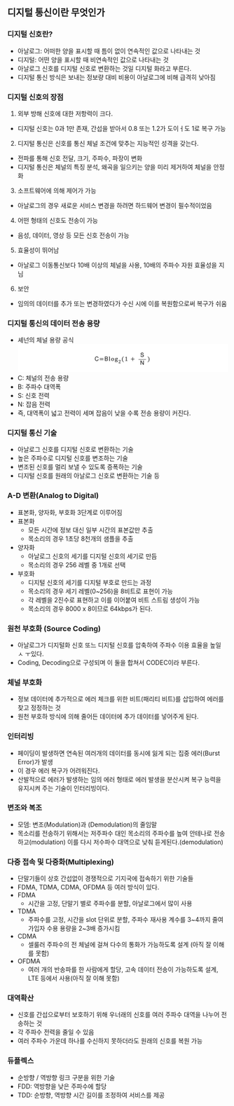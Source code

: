 ## 디지털 통신이란 무엇인가
### 디지털 신호란?
- 아날로그: 어떠한 양을 표시할 때 틈이 없이 연속적인 값으로 나타내는 것
- 디지털: 어떤 양을 표시할 때 비연속적인 값으로 나타내는 것
- 아날로그 신호를 디지털 신호로 변환하는 것일 디지털 화라고 부른다.
- 디지털 통신 방식은 보내는 정보량 대비 비용이 아날로그에 비해 급격히 낮아짐

### 디지털 신호의 장점
1. 외부 방해 신호에 대한 저항력이 크다.
  - 디지털 신호는 0과 1만 존재, 간섭을 받아서 0.8 또는 1.2가 도이ㅓ도 1로 복구 가능
2. 디지털 통신은 신호를 통신 체널 조건에 맞추는 지능적인 성격을 갖는다.
  - 전파를 통해 신호 전달, 크기, 주파수, 파장이 변화
  - 디지털 통신은 체널의 특징 분석, 왜곡을 일으키는 양을 미리 제거하여 체널을 안정화
3. 소프트웨어에 의해 제어가 가능
  - 아날로그의 경우 새로운 서비스 변경을 하려면 하드웨어 변경이 필수적이었음
4. 어떤 형태의 신호도 전송이 가능
  - 음성, 데이터, 영상 등 모든 신호 전송이 가능
5. 효율성이 뛰어남
  - 아날로그 이동통신보다 10배 이상의 체널을 사용, 10배의 주파수 자원 효율성을 지님
6. 보안
  - 임의의 데이터를 추가 또는 변경하였다가 수신 시에 이를 복원함으로써 복구가 쉬움

### 디지털 통신의 데이터 전송 용량
- 셰넌의 체널 용량 공식
![shannon](../../images/shannon.png)
- C: 체널의 전송 용량
- B: 주파수 대역폭
- S: 신호 전력
- N: 잡음 전력
- 즉, 대역폭이 넓고 전력이 세며 잡음이 낮을 수록 전송 용량이 커진다.

### 디지털 통신 기술
- 아날로그 신호를 디지털 신호로 변환하는 기술
- 높은 주파수로 디지털 신호를 변조하는 기술
- 변조된 신호를 멀리 보낼 수 있도록 증폭하는 기술
- 디지털 신호를 원래의 아날로그 신호로 변환하는 기술 등

### A-D 변환(Analog to Digital)
- 표본화, 양자화, 부호화 3단계로 이루어짐
- 표본화
  - 모든 시간에 정보 대신 일부 시간의 표본값만 추출
  - 목소리의 경우 1초당 8천개의 샘플을 추출
- 양자화
  - 아날로그 신호의 세기를 디지털 신호의 세기로 만듬
  - 목소리의 경우 256 레벨 중 1개로 선택
- 부호화
  - 디지털 신호의 세기를 디지털 부호로 만드는 과정
  - 목소리의 경우 세기 레벨(0~256)을 8비트로 표현이 가능
  - 각 레벨을 2진수로 표현하고 이를 이어붙여 비트 스트림 생성이 가능
  - 목소리의 경우 8000 x 8이므로 64kbps가 된다.

### 원천 부호화 (Source Coding)
- 아날로그가 디지털화 신호 또느 디지털 신호를 압축하여 주파수 이용 효율을 높일 ㅅ ㅜ있다.
- Coding, Decoding으로 구성되며 이 둘을 합쳐서 CODEC이라 부른다.

### 체널 부호화
- 정보 데이터에 추가적으로 에러 체크를 위한 비트(패리티 비트)를 삽입하여 에러를 찾고 정정하는 것
- 원천 부호하 방식에 의해 줄어든 데이터에 추가 데이터를 넣어주게 된다.

### 인터리빙
- 페이딩이 발생하면 연속된 여러개의 데이터를 동시에 잃게 되는 집중 에러(Burst Error)가 발생
- 이 경우 에러 복구가 어려워진다.
- 산발적으로 에러가 발생하는 임의 에러 형태로 에러 발생을 분산시켜 복구 능력을 유지시켜 주는 기술이 인터리빙이다.

### 변조와 복조
- 모뎀: 변조(Modulation)과 (Demodulation)의 줄임말
- 목소리를 전송하기 위해서는 저주파수 대인 목소리의 주파수를 높여 안테나로 전송하고(modulation) 이를 다시 저수파수 대역으로 낮춰 듣게된다.(demodulation)

### 다중 접속 및 다중화(Multiplexing)
- 단말기들이 상호 간섭없이 경쟁적으로 기지국에 접속하기 위한 기술들
- FDMA, TDMA, CDMA, OFDMA 등 여러 방식이 있다.
- FDMA
  - 시간을 고정, 단말기 별로 주파수를 분할, 아날로그에서 많이 사용
- TDMA
  - 주파수를 고정, 시간을 slot 단위로 분할, 주파수 재사용 계수를 3~4까지 줄여 가입자 수용 용량을 2~3배 증가시킴
- CDMA
  - 셀룰러 주파수의 전 체널에 걸쳐 다수의 통화가 가능하도록 설계 (아직 잘 이해를 못함)
- OFDMA
  - 여러 개의 반송파를 한 사람에게 할당, 고속 데이터 전송이 가능하도록 설계, LTE 등에서 사용(아직 잘 이해 못함)

### 대역확산
- 신호를 간섭으로부터 보호하기 위해 우너래의 신호를 여러 주파수 대역을 나누어 전송하는 것
- 각 주파수 전력을 줄일 수 있음
- 여러 주파수 가운데 하나를 수신하지 못하더라도 원래의 신호를 복원 가능

### 듀플렉스
- 순방향 / 역방향 링크 구분을 위한 기술
- FDD: 역방향을 낮은 주파수에 할당
- TDD: 순방향, 역방향 시간 길이를 조정하여 서비스를 제공
